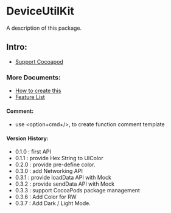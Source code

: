 # DeviceUtilKit

A description of this package.

## Intro:

- [Support Cocoapod](https://cocoapods.org/pods/DeviceUtilKit)

### More Documents:

- [How to create this](./docs/how_to_create.md)
- [Feature List](./docs/feature_list.md)

#### Comment:

- use <option+cmd+/>, to create function comment template

#### Version History:
- 0.1.0 : first API
- 0.1.1 : provide Hex String to UIColor
- 0.2.0 : provide pre-define color.
- 0.3.0 : add Networking API
- 0.3.1 : provide loadData API with Mock
- 0.3.2 : provide sendData API with Mock
- 0.3.3 : support CocoaPods package management
- 0.3.6 : Add Color for RW
- 0.3.7 : Add Dark / Light Mode.
